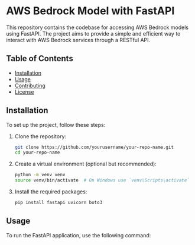 # AWS Bedrock Model with FastAPI

This repository contains the codebase for accessing AWS Bedrock models using FastAPI. The project aims to provide a simple and efficient way to interact with AWS Bedrock services through a RESTful API.

## Table of Contents

- [Installation](#installation)
- [Usage](#usage)
- [Contributing](#contributing)
- [License](#license)

## Installation

To set up the project, follow these steps:

1. Clone the repository:
   ```bash
   git clone https://github.com/yourusername/your-repo-name.git
   cd your-repo-name
   ```

2. Create a virtual environment (optional but recommended):
   ```bash
   python -m venv venv
   source venv/bin/activate  # On Windows use `venv\Scripts\activate`
   ```

3. Install the required packages:
   ```bash
   pip install fastapi uvicorn boto3
   ```

## Usage

To run the FastAPI application, use the following command:

